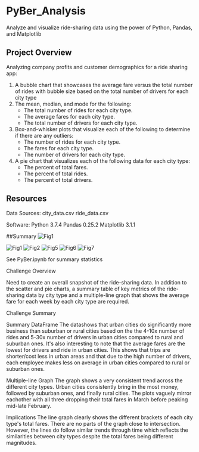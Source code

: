 # PyBer_Analysis
Analyze and visualize ride-sharing data using the power of Python, Pandas, and Matplotlib

## Project Overview

Analyzing company profits and customer demographics for a ride sharing app:

1) A bubble chart that showcases the average fare versus the total number of rides with bubble size based on the total number of drivers for each city type
2) The mean, median, and mode for the following:
    - The total number of rides for each city type.
    - The average fares for each city type.
    - The total number of drivers for each city type.
3) Box-and-whisker plots that visualize each of the following to determine if there are any outliers:
    - The number of rides for each city type.
    - The fares for each city type.
    - The number of drivers for each city type.
4) A pie chart that visualizes each of the following data for each city type:
    - The percent of total fares.
    - The percent of total rides.
    - The percent of total drivers.
## Resources

Data Sources:
city_data.csv
ride_data.csv

Software:
Python 3.7.4
Pandas 0.25.2
Matplotlib 3.1.1

##Summary
![Fig1](https://user-images.githubusercontent.com/82069038/119249094-10540e80-bb64-11eb-88bb-870df4a33d69.png)

![Fig1](https://user-images.githubusercontent.com/82069038/119248886-2cef4700-bb62-11eb-8457-f56ab43848f2.png)
![Fig2](https://user-images.githubusercontent.com/82069038/119248887-2cef4700-bb62-11eb-981a-7205ec4cc15d.png)
![Fig5](https://user-images.githubusercontent.com/82069038/119248888-2cef4700-bb62-11eb-8763-5c2c2cb9f7b5.png)
![Fig6](https://user-images.githubusercontent.com/82069038/119248889-2d87dd80-bb62-11eb-9f53-bfb5ff363f32.png)
![Fig7](https://user-images.githubusercontent.com/82069038/119248890-2d87dd80-bb62-11eb-8aad-21fa74bfacd9.png)



See PyBer.ipynb for summary statistics


Challenge Overview

Need to create an overall snapshot of the ride-sharing data. In addition to the scatter and pie charts, a summary table of key metrics of the ride-sharing data by city type and a multiple-line graph that shows the average fare for each week by each city type are required.

Challenge Summary

Summary DataFrame
The datashows that urban cities do significantly more business than suburban or rural cities based on the the 4-10x number of rides and 5-30x number of drivers in urban cities compared to rural and suburban ones. It's also interesting to note that the average fares are the lowest for drivers and ride in urban cities. This shows that trips are shorter/cost less in urban areas and that due to the high number of drivers, each employee makes less on average in urban cities compared to rural or suburban ones.

Multiple-line Graph
The graph shows a very consistent trend across the different city types. Urban cities consistently bring in the most money, followed by suburban ones, and finally rural cities. The plots vaguely mirror eachother with all three dropping their total fares in March before peaking mid-late February.

Implications
The line graph clearly shows the different brackets of each city type's total fares. There are no parts of the graph close to intersection. However, the lines do follow similar trends through time which reflects the similarities between city types despite the total fares being different magnitudes.
